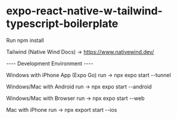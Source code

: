 # expo-react-native-w-tailwind-typescript-boilerplate

Run npm install

Tailwind (Native Wind Docs) -> https://www.nativewind.dev/

---- Development Environment ---- <br>

Windows with iPhone App (Expo Go) run -> npx expo start --tunnel

Windows/Mac with Android run -> npx expo start --android

Windows/Mac with Browser run -> npx expo start --web

Mac with iPhone run -> npx export start --ios
